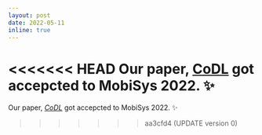 ```yaml
---
layout: post
date: 2022-05-11
inline: true
---
```


<<<<<<< HEAD
Our paper, [CoDL](https://dl.acm.org/doi/abs/10.1145/3498361.3538932) got accepcted to MobiSys 2022. :sparkles:
=======
Our paper, [*CoDL*](https://dl.acm.org/doi/abs/10.1145/3498361.3538932) got accepcted to MobiSys 2022. :sparkles:
>>>>>>> aa3cfd4 (UPDATE version 0)
